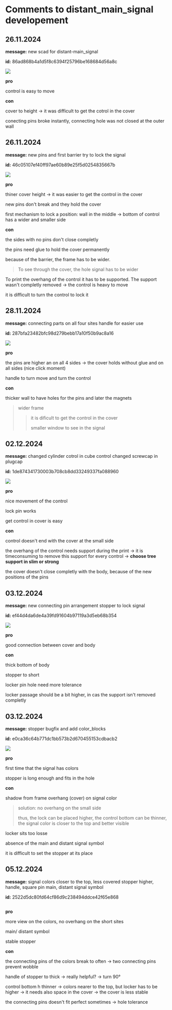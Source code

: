 # Comments to distant_main_signal developement

## 26.11.2024

**message:** new scad for distant-main_signal

**id:** 86ad868b4a1d5f8c6394f25796be168684d56a8c

![](_assets\scad\pictures_distant_main_signal_developement\signal-26_11_24_1.png)

**pro**

control is easy to move

**con**

cover to height -> it was difficult to get the cotrol in the cover

conecting pins broke instantly, connecting hole was not closed at the outer wall

## 26.11.2024

**message:** new pins and first barrier try to lock the signal

**id:** 46c05107ef40ff97ae60b89e25f5d0254835667b

![](_assets\scad\pictures_distant_main_signal_developement\signal-26_11_24_2.png)

**pro**

thiner cover height -> it was easier to get the control in the cover

new pins don't break and they hold the cover

first mechanism to lock a position: wall in the middle -> bottom of control has a wider and smaller side

**con**

the sides with no pins don't close completly

the pins need glue to hold the cover permanently

because of the barrier, the frame has to be wider.

> To see through the cover, the hole signal has to be wider

To print the overhang of the control it has to be supported. The support wasn't completly removed -> the control is heavy to move

it is difficult to turn the control to lock it

## 28.11.2024

**message:** connecting parts on all four sites
handle for easier use

**id:** 287bfa23482bfc98d279bebb17a10f50b9ac8a16

![](_assets\scad\pictures_distant_main_signal_developement\signal-28_11_24.png)

**pro**

the pins are higher an on all 4 sides -> the cover holds without glue and on all sides (nice click moment)

handle to turn move and turn the control

**con**

thicker wall to have holes for the pins and later the magnets

> wider frame
> 
> > it is dificult to get the control in the cover
> > 
> > smaller window to see in the signal

## 02.12.2024

**message:** changed cylinder cotrol in cube control
changed screwcap in plugcap

**id:** 1de874341730003b708cb8dd33249337fa088960

![](_assets\scad\pictures_distant_main_signal_developement\signal-02_12_24.png)

**pro**

nice movement of the control

lock pin works

get control in cover is easy

**con**

control doesn't end with the cover at the small side

the overhang of the control needs support during the print -> it is timeconsuming to  remove this support for every control -> **choose tree support in slim or strong** 

the cover doesn't close completly with the body, because of the new positions of the pins

## 03.12.2024

**message:** new connecting pin arrangement
stopper to lock signal

**id:** ef44d4da6de4a39fd91604b97119a3d5eb68b354

![](_assets/scad/pictures_distant_main_signal_developement/signal-28_11_24.png)

**pro**

good connection between cover and body

**con**

thick bottom of body

stopper to short

locker pin hole need more tolerance

locker passage should be a bit higher, in cas the support isn't removed completly

## 03.12.2024

**message:** stopper bugfix and add color_blocks

**id:** e0ca36c64b771dc1bb573b2d670455153cdbacb2

![](_assets/scad/pictures_distant_main_signal_developement/signal-28_11_24.png)

**pro**

first time that the signal has colors

stopper is long enough and fits in the hole

**con**

shadow from frame overhang (cover) on signal color

> solution: no overhang on the small side
> 
> thus, the lock can be placed higher, the control bottom can be thinner, the signal color is closer to the top and better visible

locker sits too losse

absence of the main and distant signal symbol 

it is difficult to set the stopper at its place

## 05.12.2024

**message:** signal colors closer to the top, less covered
stopper higher, handle, square pin
main, distant signal symbol

**id:** 2522d5dc80fd64cf86d9c238494ddce42f65e868

![]()

**pro**

more view on the colors, no overhang on the short sites

main/ distant symbol

stable stopper

**con**

the connecting pins of the colors break to often -> two connecting pins prevent wobble

handle of stopper to thick -> really helpful? -> turn 90°

control bottom h thinner -> colors nearer to the top, but locker has to be higher -> it needs also space in the cover -> the cover is less stable

the connecting pins doesn't fit perfect sometimes -> hole tolerance

